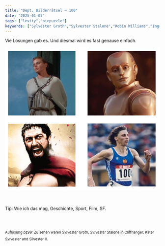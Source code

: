 ```yaml
---
title: "Dept. Bilderrätsel – 100"
date: "2025-01-05"
tags: ["levity","picpuzzle"]
keywords: ["Sylvester Groth","Sylvester Stalone","Robin Williams","Ingrid Bergmann"]
---
```

Vie Lösungen gab es. Und diesmal wird es fast genause einfach.
 <br/>

<img  src="/assets/img/picpuzzle/picpuzzle100.webp" alt="Bilderrätsel100">

<br/>
<br/>
<br/>

Tip: Wie ich das mag, Geschichte, Sport, Film, SF. 

<br/>
<br/>

<sup>Auflösung pz99: Zu sehen waren  <i>Sylvester</i> Groth, <i>Sylvester</i> Stalone in Cliffhanger, Kater <i>Sylvester</i> und Silvester II.
<sup>

